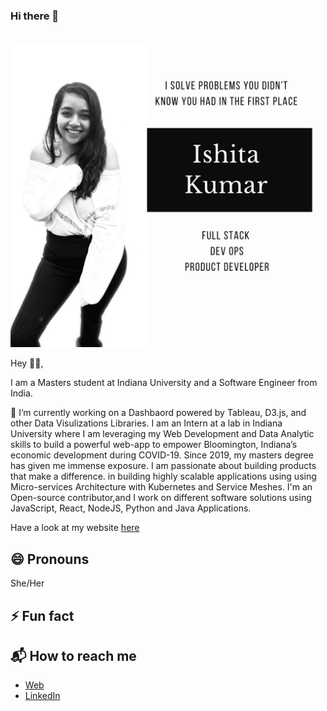 ### Hi there 👋

<!--
**ishita-kumar/ishita-kumar** is a ✨ _special_ ✨ repository because its `README.md` (this file) appears on your GitHub profile.

Here are some ideas to get you started:

- 🔭 I’m currently working on ...
- 🌱 I’m currently learning ...
- 👯 I’m looking to collaborate on ...
- 🤔 I’m looking for help with ...
- 💬 Ask me about ...
- 📫 How to reach me: ...
- 😄 Pronouns: ...
- ⚡ Fun fact: ...
-->
![Image](https://github.com/ishita-kumar/ishita-kumar/blob/master/ishita.png)

Hey 👋🏻,

I am a Masters student at Indiana University and a Software Engineer from India. 

🌱 I’m currently working on a Dashbaord powered by Tableau, D3.js, and other Data Visulizations Libraries. 
 I am an Intern at a lab in Indiana University where I am leveraging my Web Development and Data Analytic 
skills to build a powerful web-app to empower Bloomington, Indiana’s economic development during COVID-19. Since 2019,
 my masters degree has given me immense exposure. I am passionate about building products that make a 
difference.
in building highly scalable applications using using Micro-services Architecture with Kubernetes and Service Meshes. 
I'm an Open-source contributor,and I work on different software solutions using JavaScript, React, NodeJS, Python and Java Applications. 

Have a look at my website  [here](http://ishitakumar.com/)

## 😄 Pronouns

She/Her

## ⚡ Fun fact


## 📬 How to reach me

- [Web](http://ishitakumar.com/)
- [LinkedIn](https://www.linkedin.com/in/ishitakumar96/)


